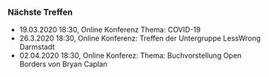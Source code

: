 ### Nächste Treffen

  * 19.03.2020 18:30, Online Konferenz Thema: COVID-19
  * 26.3.2020 18:30, Online Konferenz: Treffen der Untergruppe LessWrong Darmstadt 
  * 02.04.2020 18:30, Online Konferez: Thema: Buchvorstellung Open Borders von Bryan Caplan

